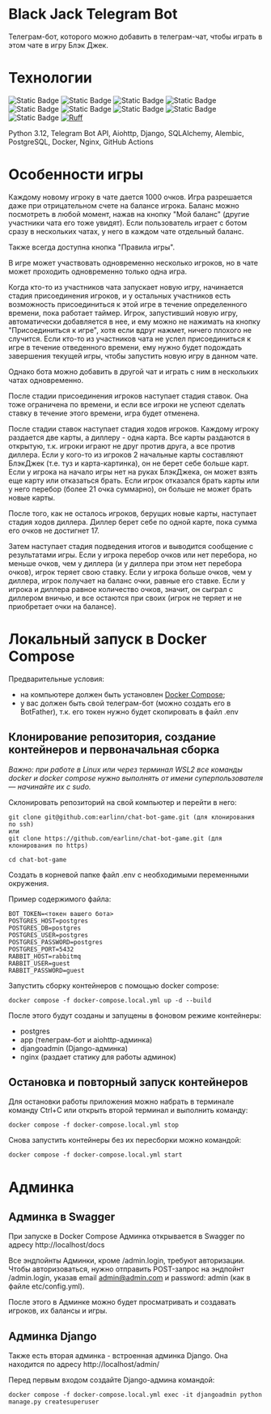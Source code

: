 # Black Jack Telegram Bot

Телеграм-бот, которого можно добавить в телеграм-чат, чтобы играть в этом чате
в игру Блэк Джек.

# Технологии

![Static Badge](https://img.shields.io/badge/Python-FFD43B?style=for-the-badge&logo=python&logoColor=blue) 
![Static Badge](https://img.shields.io/badge/aiohttp-%232C5BB4.svg?&style=for-the-badge&logo=aiohttp&logoColor=white)
![Static Badge](https://img.shields.io/badge/Django-092E20?style=for-the-badge&logo=django&logoColor=green)
![Static Badge](https://img.shields.io/badge/Telegram-2CA5E0?style=for-the-badge&logo=telegram&logoColor=white)
![Static Badge](https://img.shields.io/badge/Swagger-85EA2D?style=for-the-badge&logo=Swagger&logoColor=white)
![Static Badge](https://img.shields.io/badge/PostgreSQL-316192?style=for-the-badge&logo=postgresql&logoColor=white)
![Static Badge](https://img.shields.io/badge/Docker-2CA5E0?style=for-the-badge&logo=docker&logoColor=white) 
![Static Badge](https://img.shields.io/badge/Nginx-009639?style=for-the-badge&logo=nginx&logoColor=white) 
![Static Badge](https://img.shields.io/badge/GitHub_Actions-2088FF?style=for-the-badge&logo=github-actions&logoColor=white)
[![Ruff](https://img.shields.io/endpoint?url=https://raw.githubusercontent.com/astral-sh/ruff/main/assets/badge/v2.json)](https://github.com/astral-sh/ruff)

Python 3.12, Telegram Bot API, Aiohttp, Django, SQLAlchemy, Alembic, PostgreSQL, Docker, Nginx, GitHub Actions

# Особенности игры

Каждому новому игроку в чате дается 1000 очков. Игра разрешается даже при отрицательном счете
на балансе игрока. Баланс можно посмотреть в любой момент, нажав на кнопку "Мой баланс"
(другие участники чата его тоже увидят).
Если пользователь играет с ботом сразу в нескольких чатах, у него в каждом чате отдельный баланс.

Также всегда доступна кнопка "Правила игры".

В игре может участвовать одновременно несколько игроков, но в чате может проходить
одновременно только одна игра.

Когда кто-то из участников чата запускает новую игру, начинается стадия присоединения
игроков, и у остальных участников есть возможность присоединиться к этой игре 
в течение определенного времени, пока работает таймер. 
Игрок, запустивший новую игру, автоматически добавляется в нее, и ему можно не
нажимать на кнопку "Присоединиться к игре", хотя если вдруг нажмет, ничего плохого
не случится.
Если кто-то из участников чата не успел присоединиться к игре в течение отведенного
времени, ему нужно будет подождать завершения текущей игры, чтобы запустить новую игру
в данном чате.

Однако бота можно добавить в другой чат и играть с ним в нескольких чатах одновременно.

После стадии присоединения игроков наступает стадия ставок. Она тоже ограничена по времени,
и если все игроки не успеют сделать ставку в течение этого времени, игра будет отменена.

После стадии ставок наступает стадия ходов игроков.
Каждому игроку раздается две карты, а диллеру - одна карта.
Все карты раздаются в открытую, т.к. игроки играют не друг против друга, а все против
диллера.
Если у кого-то из игроков 2 начальные карты составляют БлэкДжек (т.е. туз и карта-картинка),
он не берет себе больше карт.
Если у игрока на начало игры нет на руках БлэкДжека, он может взять еще карту или
отказаться брать. Если игрок отказался брать карты или у него перебор (более 21 очка
суммарно), он больше не может брать новые карты.

После того, как не осталось игроков, берущих новые карты, наступает стадия ходов диллера.
Диллер берет себе по одной карте, пока сумма его очков не достигнет 17.

Затем наступает стадия подведения итогов и выводится сообщение с результатами игры.
Если у игрока перебор очков или нет перебора, но меньше очков, чем у диллера
(и у диллера при этом нет перебора очков), игрок теряет свою ставку.
Если у игрока больше очков, чем у диллера, игрок получает на баланс очки, равные его ставке.
Если у игрока и диллера равное количество очков, значит, он сыграл с диллером вничью,
и все остаются при своих (игрок не теряет и не приобретает очки на балансе).

# Локальный запуск в Docker Compose

Предварительные условия:
- на компьютере должен быть установлен [Docker Compose](https://docs.docker.com/compose/);
- у вас должен быть свой телеграм-бот (можно создать его в BotFather), т.к. его токен
нужно будет скопировать в файл .env

## Клонирование репозитория, создание контейнеров и первоначальная сборка

_Важно: при работе в Linux или через терминал WSL2 все команды docker и docker compose нужно выполнять от имени суперпользователя — начинайте их с sudo._

Склонировать репозиторий на свой компьютер и перейти в него:
```
git clone git@github.com:earlinn/chat-bot-game.git (для клонирования по ssh)
или
git clone https://github.com/earlinn/chat-bot-game.git (для клонирования по https)

cd chat-bot-game
```

Создать в корневой папке файл .env с необходимыми переменными окружения.

Пример содержимого файла:
```
BOT_TOKEN=<токен вашего бота>
POSTGRES_HOST=postgres
POSTGRES_DB=postgres
POSTGRES_USER=postgres
POSTGRES_PASSWORD=postgres
POSTGRES_PORT=5432
RABBIT_HOST=rabbitmq
RABBIT_USER=guest
RABBIT_PASSWORD=guest
```

Запустить сборку контейнеров с помощью docker compose: 
```
docker compose -f docker-compose.local.yml up -d --build
```

После этого будут созданы и запущены в фоновом режиме контейнеры:
- postgres
- app (телеграм-бот и aiohttp-админка)
- djangoadmin (Django-админка)
- nginx (раздает статику для работы админок)

## Остановка и повторный запуск контейнеров

Для остановки работы приложения можно набрать в терминале команду Ctrl+C или открыть
второй терминал и выполнить команду:
```
docker compose -f docker-compose.local.yml stop 
```

Снова запустить контейнеры без их пересборки можно командой:
```
docker compose -f docker-compose.local.yml start 
```

# Админка

## Админка в Swagger

При запуске в Docker Compose Админка открывается в Swagger по адресу http://localhost/docs

Все эндпойнты Админки, кроме /admin.login, требуют авторизации.
Чтобы авторизоваться, нужно отправить POST-запрос на эндпойнт /admin.login, 
указав email admin@admin.com и password: admin (как в файле etc/config.yml).

После этого в Админке можно будет просматривать и создавать игроков, их балансы и игры.

## Админка Django

Также есть вторая админка - встроенная админка Django.
Она находится по адресу http://localhost/admin/

Перед первым входом создайте Django-админа командой:
```
docker compose -f docker-compose.local.yml exec -it djangoadmin python manage.py createsuperuser
```
